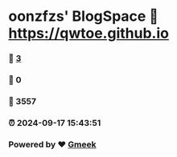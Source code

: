 # oonzfzs' BlogSpace :link: https://qwtoe.github.io 
### :page_facing_up: [3](https://qwtoe.github.io/tag.html) 
### :speech_balloon: 0 
### :hibiscus: 3557 
### :alarm_clock: 2024-09-17 15:43:51 
### Powered by :heart: [Gmeek](https://github.com/Meekdai/Gmeek)
